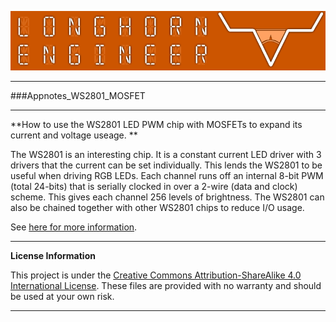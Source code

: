 ![LHE_BANNER](LHE_BANNER.png)
***
###Appnotes_WS2801_MOSFET
***
**How to use the WS2801 LED PWM chip with MOSFETs to expand its current and voltage useage. **

The WS2801 is an interesting chip. It is a constant current LED driver with 3 drivers that the current can be set individually. This lends the WS2801 to be useful when driving RGB LEDs. Each channel runs off an internal 8-bit PWM (total 24-bits) that is serially clocked in over a 2-wire (data and clock) scheme. This gives each channel 256 levels of brightness. The WS2801 can also be chained together with other WS2801 chips to reduce I/O usage. 

See [here for more information](http://longhornengineer.com/category/appnotes/ws2801/).

***
**License Information**

This project is under the [Creative Commons Attribution-ShareAlike 4.0 International License](LICENSE.md). These files are provided with no warranty and should be used at your own risk. 

***